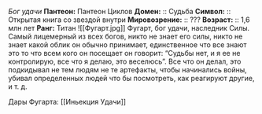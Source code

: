  *Бог удачи*
**Пантеон:** Пантеон Циклов
**Домен:** :: Судьба
**Символ:**        :: Открытая книга со звездой внутри
**Мировозрение:**   :: ???
**Возраст:**     :: 1,6 млн лет
**Ранг:** Титан
![[Фугарт.jpg]]
Фугарт, бог удачи, наследник Силы. Самый лицемерный из всех богов, никто не знает его силы, никто не знает какой облик он обычно принимает, единственное что все знают это то что всем кого он посещает он говорит: “Судьбы нет, и я ее не контролирую, все что я делаю, это веселюсь”. Все что он делал, это подкидывал не тем людям не те артефакты, чтобы начинались войны, убивал определенных людей что бы посмотреть, как реагируют другие, и т. д. 

Дары Фугарта:
[[Иньекция Удачи]]

